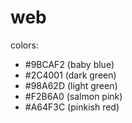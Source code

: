 # web

colors:
* #9BCAF2 (baby blue)
* #2C4001 (dark green)
* #98A62D (light green)
* #F2B6A0 (salmon pink)
* #A64F3C (pinkish red)

